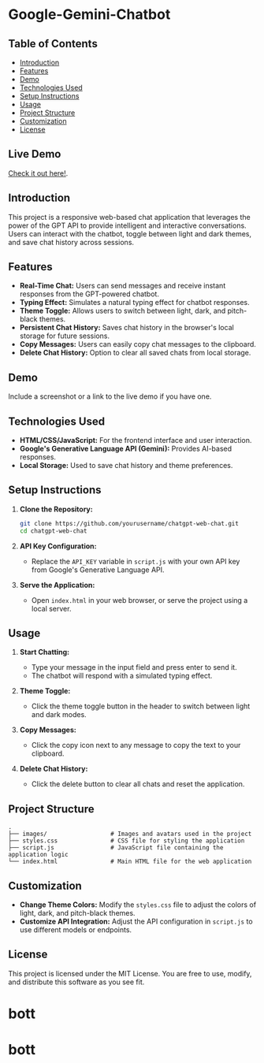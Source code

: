 # Google-Gemini-Chatbot

## Table of Contents
- [Introduction](#introduction)
- [Features](#features)
- [Demo](#demo)
- [Technologies Used](#technologies-used)
- [Setup Instructions](#setup-instructions)
- [Usage](#usage)
- [Project Structure](#project-structure)
- [Customization](#customization)
- [License](#license)

## Live Demo
[Check it out here!](https://google-gemini-chatbot-plum.vercel.app/).

## Introduction

This project is a responsive web-based chat application that leverages the power of the GPT API to provide intelligent and interactive conversations. Users can interact with the chatbot, toggle between light and dark themes, and save chat history across sessions.

## Features

- **Real-Time Chat:** Users can send messages and receive instant responses from the GPT-powered chatbot.
- **Typing Effect:** Simulates a natural typing effect for chatbot responses.
- **Theme Toggle:** Allows users to switch between light, dark, and pitch-black themes.
- **Persistent Chat History:** Saves chat history in the browser's local storage for future sessions.
- **Copy Messages:** Users can easily copy chat messages to the clipboard.
- **Delete Chat History:** Option to clear all saved chats from local storage.

## Demo

Include a screenshot or a link to the live demo if you have one.

## Technologies Used

- **HTML/CSS/JavaScript:** For the frontend interface and user interaction.
- **Google's Generative Language API (Gemini):** Provides AI-based responses.
- **Local Storage:** Used to save chat history and theme preferences.

## Setup Instructions

1. **Clone the Repository:**
   ```bash
   git clone https://github.com/yourusername/chatgpt-web-chat.git
   cd chatgpt-web-chat
   ```

2. **API Key Configuration:**
   - Replace the `API_KEY` variable in `script.js` with your own API key from Google's Generative Language API.

3. **Serve the Application:**
   - Open `index.html` in your web browser, or serve the project using a local server.

## Usage

1. **Start Chatting:**
   - Type your message in the input field and press enter to send it.
   - The chatbot will respond with a simulated typing effect.

2. **Theme Toggle:**
   - Click the theme toggle button in the header to switch between light and dark modes.

3. **Copy Messages:**
   - Click the copy icon next to any message to copy the text to your clipboard.

4. **Delete Chat History:**
   - Click the delete button to clear all chats and reset the application.

## Project Structure

```plaintext
.
├── images/                  # Images and avatars used in the project
├── styles.css               # CSS file for styling the application
├── script.js                # JavaScript file containing the application logic
└── index.html               # Main HTML file for the web application
```

## Customization

- **Change Theme Colors:** Modify the `styles.css` file to adjust the colors of light, dark, and pitch-black themes.
- **Customize API Integration:** Adjust the API configuration in `script.js` to use different models or endpoints.

## License

This project is licensed under the MIT License. You are free to use, modify, and distribute this software as you see fit.
# bott
# bott
